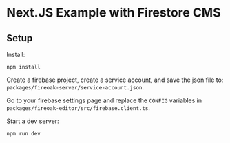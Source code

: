 # Next.JS Example with Firestore CMS

## Setup

Install:

```
npm install
```

Create a firebase project, create a service account, and save the json file to:
`packages/fireoak-server/service-account.json`.

Go to your firebase settings page and replace the `CONFIG` variables in
`packages/fireoak-editor/src/firebase.client.ts`.

Start a dev server:

```
npm run dev
```
